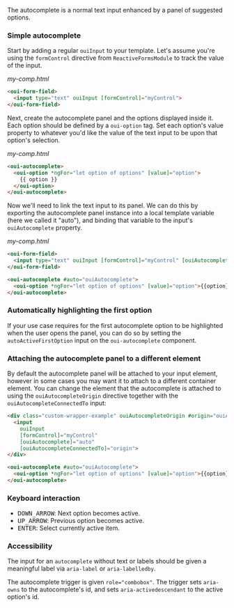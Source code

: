 The autocomplete is a normal text input enhanced by a panel of suggested options.

### Simple autocomplete

Start by adding a regular `ouiInput` to your template. Let's assume you're using the `formControl`
directive from `ReactiveFormsModule` to track the value of the input.

*my-comp.html*
```html
<oui-form-field>
  <input type="text" ouiInput [formControl]="myControl">
</oui-form-field>
```

Next, create the autocomplete panel and the options displayed inside it. Each option should be
defined by a `oui-option` tag. Set each option's value property to whatever you'd like the value
of the text input to be upon that option's selection.

*my-comp.html*
```html
<oui-autocomplete>
  <oui-option *ngFor="let option of options" [value]="option">
    {{ option }}
  </oui-option>
</oui-autocomplete>
```

Now we'll need to link the text input to its panel. We can do this by exporting the autocomplete
panel instance into a local template variable (here we called it "auto"), and binding that variable
to the input's `ouiAutocomplete` property.

*my-comp.html*
```html
<oui-form-field>
  <input type="text" ouiInput [formControl]="myControl" [ouiAutocomplete]="auto">
</oui-form-field>

<oui-autocomplete #auto="ouiAutocomplete">
  <oui-option *ngFor="let option of options" [value]="option">{{option}}</oui-option>
</oui-autocomplete>
```


### Automatically highlighting the first option

If your use case requires for the first autocomplete option to be highlighted when the user opens
the panel, you can do so by setting the `autoActiveFirstOption` input on the `oui-autocomplete`
component.

<!-- example(autocomplete-auto-active-first-option) -->

### Attaching the autocomplete panel to a different element

By default the autocomplete panel will be attached to your input element, however in some cases you
may want it to attach to a different container element. You can change the element that the
autocomplete is attached to using the `ouiAutocompleteOrigin` directive together with the
`ouiAutocompleteConnectedTo` input:

```html
<div class="custom-wrapper-example" ouiAutocompleteOrigin #origin="ouiAutocompleteOrigin">
  <input
    ouiInput
    [formControl]="myControl"
    [ouiAutocomplete]="auto"
    [ouiAutocompleteConnectedTo]="origin">
</div>

<oui-autocomplete #auto="ouiAutocomplete">
  <oui-option *ngFor="let option of options" [value]="option">{{option}}</oui-option>
</oui-autocomplete>
```

### Keyboard interaction
- <kbd>DOWN_ARROW</kbd>: Next option becomes active.
- <kbd>UP_ARROW</kbd>: Previous option becomes active.
- <kbd>ENTER</kbd>: Select currently active item.

### Accessibility

The input for an `autocomplete` without text or labels should be given a meaningful label via `aria-label` or `aria-labelledby`.

The autocomplete trigger is given `role="combobox"`. The trigger sets `aria-owns` to the autocomplete's id, and sets `aria-activedescendant` to the active option's id.
